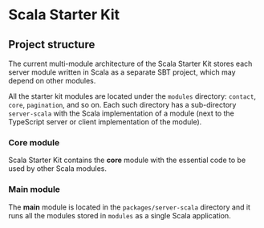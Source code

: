 # Scala Starter Kit

## Project structure

The current multi-module architecture of the Scala Starter Kit stores each server module written in Scala as a separate 
SBT project, which may depend on other modules. 

All the starter kit modules are located under the `modules` directory: `contact`, `core`, `pagination`, and so on. Each 
such directory has a sub-directory `server-scala` with the Scala implementation of a module (next to the TypeScript 
server or client implementation of the module).

### Core module

Scala Starter Kit contains the **core** module with the essential code to be used by other Scala modules.

### Main module

The **main** module is located in the `packages/server-scala` directory and it runs all the modules stored in `modules`
as a single Scala application.